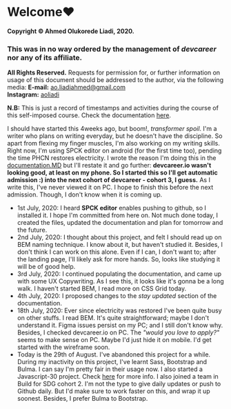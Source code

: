 # Welcome❤

**Copyright © Ahmed Olukorede Liadi, 2020.**

### This was in no way ordered by the management of _devcareer_ nor any of its affiliate.

**All Rights Reserved.**
Requests for permission for, or further information on usage of this document should be addressed to the author, via the following media:
**E-mail:** ao.liadiahmed@gmail.com  
**Instagram:** [aoliadi](https://instagram.com/aoliadi)  

**N.B:** This is just a record of timestamps and activities during the course of this self-imposed course. Check the documentation [here](./documentation.MD).  

I should have started this 4weeks ago, but boom!, _transformer spoil_. I'm a writer who plans on writing everyday, but he doesn't have the discipline. So apart from flexing my finger muscles, I'm also working on my writing skills. Right now, I'm using SPCK editor on android (for the first time too), pending the time PHCN restores electricity. I wrote the reason I'm doing this in the [documentation.MD](./documentation.MD) but I'll restate it and go further: **devcareer.io wasn't looking good, at least on my phone. So I started this so I'll get automatic admission :) into the next cohort of devcareer - cohort 3, I guess.** As I write this, I've never viewed it on PC. I hope to finish this before the next admission. Though, I don't know when it is coming up.  


+ 1st July, 2020: I heard **SPCK editor** enables pushing to github, so I installed it. I hope I'm committed from here on. Not much done today, I created the files, updated the documentation and plan for tomorrow and the future.  
+ 2nd July, 2020: I thought about this project, and felt I should read up on BEM naming technique. I know about it, but haven't studied it. Besides, I don't think I can work on this alone. Even if I can, I don't want to; after the landing page, I'll likely ask for more hands. So, looks like studying it will be of good help.  
+ 3rd July, 2020: I continued populating the documentation, and came up with some UX Copywriting. As I see this, it looks like it's gonna be a long walk. I haven't started BEM, I read more on CSS Grid today.  
+ 4th July, 2020: I proposed changes to the *stay updated* section of the documentation.  
+ 18th July, 2020: Ever since electricity was restored I've been quite busy on other stuffs. I read BEM. It's quite straightforward; maybe I don't understand it. Figma issues persist on my PC; and I still don't know why. Besides, I checked devcareer.io on PC. The *"would you love to apply?"* seems to make sense on PC. Maybe I'd just hide it on mobile. I'd get started with the wireframe soon.  
+ Today is the 29th of August. I've abandoned this project for a while. During my inactivity on this project, I've learnt Sass, Bootstrap and Bulma. I can say I'm pretty fair in their usage now. I also started a Javascript-30 project. Check [here](https://www.javascript30.com) for more info. I also joined a team in Build for SDG cohort 2. I'm not the type to give daily updates or push to Github daily. But I'd make sure to work faster on this, and wrap it up soonest. Besides, I prefer Bulma to Bootstrap.